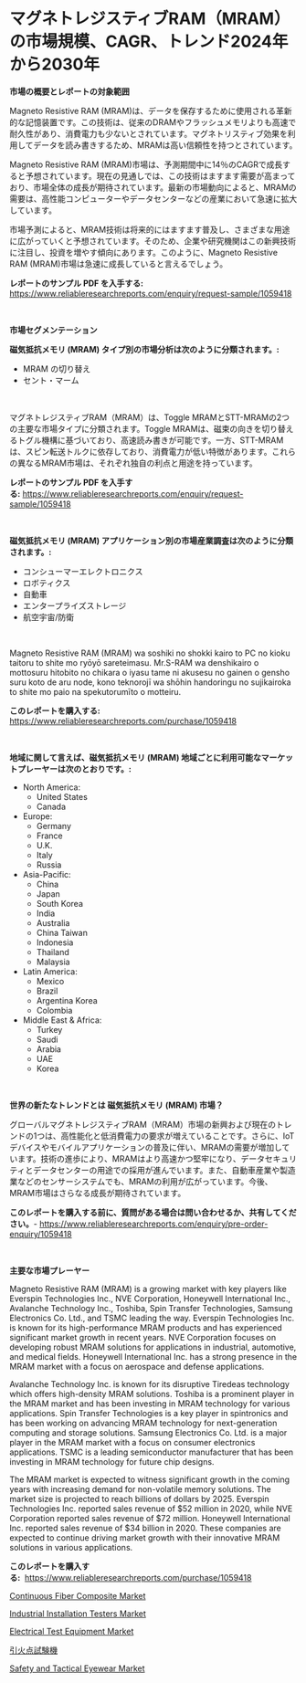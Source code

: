 <p><h1>マグネトレジスティブRAM（MRAM）の市場規模、CAGR、トレンド2024年から2030年</h1></p><p><strong>市場の概要とレポートの対象範囲</strong></p>
<p><p>Magneto Resistive RAM (MRAM)は、データを保存するために使用される革新的な記憶装置です。この技術は、従来のDRAMやフラッシュメモリよりも高速で耐久性があり、消費電力も少ないとされています。マグネトリスティブ効果を利用してデータを読み書きするため、MRAMは高い信頼性を持つとされています。</p><p>Magneto Resistive RAM (MRAM)市場は、予測期間中に14％のCAGRで成長すると予想されています。現在の見通しでは、この技術はますます需要が高まっており、市場全体の成長が期待されています。最新の市場動向によると、MRAMの需要は、高性能コンピューターやデータセンターなどの産業において急速に拡大しています。</p><p>市場予測によると、MRAM技術は将来的にはますます普及し、さまざまな用途に広がっていくと予想されています。そのため、企業や研究機関はこの新興技術に注目し、投資を増やす傾向にあります。このように、Magneto Resistive RAM (MRAM)市場は急速に成長していると言えるでしょう。</p></p>
<p><strong>レポートのサンプル PDF を入手する:</strong> <a href="https://www.reliableresearchreports.com/enquiry/request-sample/1059418">https://www.reliableresearchreports.com/enquiry/request-sample/1059418</a></p>
<p>&nbsp;</p>
<p><strong>市場セグメンテーション</strong></p>
<p><strong>磁気抵抗メモリ (MRAM) タイプ別の市場分析は次のように分類されます。:</strong></p>
<p><ul><li>MRAM の切り替え</li><li>セント・マーム</li></ul></p>
<p>&nbsp;</p>
<p><p>マグネトレジスティブRAM（MRAM）は、Toggle MRAMとSTT-MRAMの2つの主要な市場タイプに分類されます。Toggle MRAMは、磁束の向きを切り替えるトグル機構に基づいており、高速読み書きが可能です。一方、STT-MRAMは、スピン転送トルクに依存しており、消費電力が低い特徴があります。これらの異なるMRAM市場は、それぞれ独自の利点と用途を持っています。</p></p>
<p><strong>レポートのサンプル PDF を入手する:</strong>&nbsp;<a href="https://www.reliableresearchreports.com/enquiry/request-sample/1059418">https://www.reliableresearchreports.com/enquiry/request-sample/1059418</a></p>
<p>&nbsp;</p>
<p><strong> 磁気抵抗メモリ (MRAM) アプリケーション別の市場産業調査は次のように分類されます。:</strong></p>
<p><ul><li>コンシューマーエレクトロニクス</li><li>ロボティクス</li><li>自動車</li><li>エンタープライズストレージ</li><li>航空宇宙/防衛</li></ul></p>
<p>&nbsp;</p>
<p><p>Magneto Resistive RAM (MRAM) wa soshiki no shokki kairo to PC no kioku taitoru to shite mo ryōyō sareteimasu.  Mr.S-RAM wa denshikairo o mottosuru hitobito no chikara o iyasu tame ni akusesu no gainen o gensho suru koto de aru node, kono teknorojī wa shōhin handoringu no sujikairoka to shite mo paio na spekutorumīto o motteiru.</p></p>
<p><strong>このレポートを購入する:</strong>&nbsp; <a href="https://www.reliableresearchreports.com/purchase/1059418">https://www.reliableresearchreports.com/purchase/1059418</a></p>
<p>&nbsp;</p>
<p><strong>地域に関して言えば、磁気抵抗メモリ (MRAM) 地域ごとに利用可能なマーケットプレーヤーは次のとおりです。:</strong></p>
<p><ul>
    <li>
        North America:
        <ul>
            <li>United States</li>
            <li>Canada</li>
        </ul>
    </li>
    <li>
        Europe:
        <ul>
            <li>Germany</li>
            <li>France</li>
            <li>U.K.</li>
            <li>Italy</li>
            <li>Russia</li>
        </ul>
    </li>
    <li>
        Asia-Pacific:
        <ul>
            <li>China</li>
            <li>Japan</li>
            <li>South Korea</li>
            <li>India</li>
            <li>Australia</li>
            <li>China Taiwan</li>
            <li>Indonesia</li>
            <li>Thailand</li>
            <li>Malaysia</li>
        </ul>
    </li>
    <li>
        Latin America:
        <ul>
            <li>Mexico</li>
            <li>Brazil</li>
            <li>Argentina Korea</li>
            <li>Colombia</li>
        </ul>
    </li>
    <li>
        Middle East & Africa:
        <ul>
            <li>Turkey</li>
            <li>Saudi</li>
            <li>Arabia</li>
            <li>UAE</li>
            <li>Korea</li>
        </ul>
    </li>
    </ul></p>
<p>&nbsp;</p>
<p><strong>世界の新たなトレンドとは 磁気抵抗メモリ (MRAM) 市場？</strong></p>
<p><p>グローバルマグネトレジスティブRAM（MRAM）市場の新興および現在のトレンドの1つは、高性能化と低消費電力の要求が増えていることです。さらに、IoTデバイスやモバイルアプリケーションの普及に伴い、MRAMの需要が増加しています。技術の進歩により、MRAMはより高速かつ堅牢になり、データセキュリティとデータセンターの用途での採用が進んでいます。また、自動車産業や製造業などのセンサーシステムでも、MRAMの利用が広がっています。今後、MRAM市場はさらなる成長が期待されています。</p></p>
<p><strong>このレポートを購入する前に、質問がある場合は問い合わせるか、共有してください。</strong>- <a href="https://www.reliableresearchreports.com/enquiry/pre-order-enquiry/1059418">https://www.reliableresearchreports.com/enquiry/pre-order-enquiry/1059418</a></p>
<p>&nbsp;</p>
<p><strong>主要な市場プレーヤー</strong></p>
<p><p>Magneto Resistive RAM (MRAM) is a growing market with key players like Everspin Technologies Inc., NVE Corporation, Honeywell International Inc., Avalanche Technology Inc., Toshiba, Spin Transfer Technologies, Samsung Electronics Co. Ltd., and TSMC leading the way. Everspin Technologies Inc. is known for its high-performance MRAM products and has experienced significant market growth in recent years. NVE Corporation focuses on developing robust MRAM solutions for applications in industrial, automotive, and medical fields. Honeywell International Inc. has a strong presence in the MRAM market with a focus on aerospace and defense applications.</p><p>Avalanche Technology Inc. is known for its disruptive Tiredeas technology which offers high-density MRAM solutions. Toshiba is a prominent player in the MRAM market and has been investing in MRAM technology for various applications. Spin Transfer Technologies is a key player in spintronics and has been working on advancing MRAM technology for next-generation computing and storage solutions. Samsung Electronics Co. Ltd. is a major player in the MRAM market with a focus on consumer electronics applications. TSMC is a leading semiconductor manufacturer that has been investing in MRAM technology for future chip designs.</p><p>The MRAM market is expected to witness significant growth in the coming years with increasing demand for non-volatile memory solutions. The market size is projected to reach billions of dollars by 2025. Everspin Technologies Inc. reported sales revenue of $52 million in 2020, while NVE Corporation reported sales revenue of $72 million. Honeywell International Inc. reported sales revenue of $34 billion in 2020. These companies are expected to continue driving market growth with their innovative MRAM solutions in various applications.</p></p>
<p><strong>このレポートを購入する:</strong>&nbsp;&nbsp;<a href="https://www.reliableresearchreports.com/purchase/1059418">https://www.reliableresearchreports.com/purchase/1059418</a></p>
<p><p><a href="https://noble-drawer-34c.notion.site/Insights-into-Continuous-Fiber-Composite-Market-Size-Analysing-Market-Share-Trends-and-Growth-fro-acf006da5c694e7d9338454e8a97e666">Continuous Fiber Composite Market</a></p><p><a href="https://issuu.com/reportprime-2/docs/industrial-installation-testers-market-size-2030.p">Industrial Installation Testers Market</a></p><p><a href="https://issuu.com/reportprime-2/docs/electrical-test-equipment-market-size-2030.pptx">Electrical Test Equipment Market</a></p><p><a href="https://github.com/lababdou/Market-Research-Report-List-2/blob/main/5527149189801.md">引火点試験機</a></p><p><a href="https://view.publitas.com/reportprime-1/safety-and-tactical-eyewear-market-research-report-provides-thorough-industry-overview-which-offers-an-in-depth-analysis-of-product-trends-and-new-market-divisions/">Safety and Tactical Eyewear Market</a></p></p>